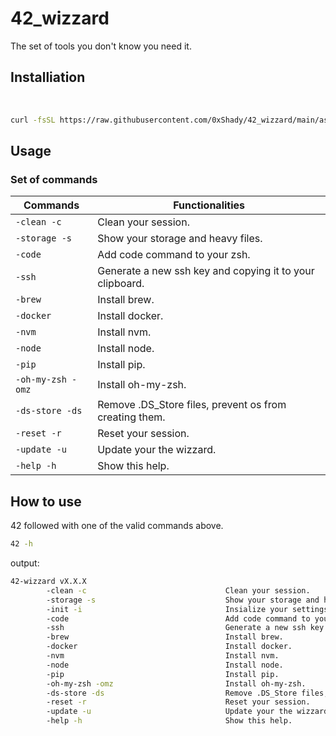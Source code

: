 # 42_wizzard

The set of tools you don't know you need it.
</br>

## Installiation

</br>

```bash
curl -fsSL https://raw.githubusercontent.com/0xShady/42_wizzard/main/assistance/42-wizzard-installer.sh | zsh && source ~/.zshrc
```

## Usage

### Set of commands

| Commands | Functionalities | 
| --------------- | --------------- 
| ``` -clean -c       ``` | Clean your session.|
| ``` -storage -s     ``` | Show your storage and heavy files.|
| ``` -code           ``` | Add code command to your zsh.|
| ``` -ssh            ``` | Generate a new ssh key and copying it to your clipboard.|
| ``` -brew           ``` | Install brew.|
| ``` -docker         ``` | Install docker.|
| ``` -nvm            ``` | Install nvm.|
| ``` -node           ``` | Install node.|
| ``` -pip            ``` | Install pip.|
| ``` -oh-my-zsh -omz ``` | Install oh-my-zsh.|
| ``` -ds-store -ds   ``` | Remove .DS_Store files, prevent os from creating them.|
| ``` -reset -r       ``` | Reset your session.|
| ``` -update -u      ``` | Update your the wizzard.|
| ``` -help -h        ``` | Show this help.|

## How to use

42 followed with one of the valid commands above.

```bash
42 -h
```

output:

```bash 
42-wizzard vX.X.X 
        -clean -c                               Clean your session.
        -storage -s                             Show your storage and heavy files.
        -init -i                                Insialize your settings and connect your device
        -code                                   Add code command to your zsh.
        -ssh                                    Generate a new ssh key and copying it to your clipboard.
        -brew                                   Install brew.
        -docker                                 Install docker.
        -nvm                                    Install nvm.
        -node                                   Install node.
        -pip                                    Install pip.
        -oh-my-zsh -omz                         Install oh-my-zsh.
        -ds-store -ds                           Remove .DS_Store files, prevent os from creating them.
        -reset -r                               Reset your session.
        -update -u                              Update your the wizzard.
        -help -h                                Show this help.
```

